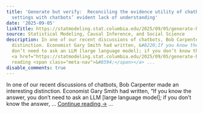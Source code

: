 ```yaml
---
title: 'Generate but verify:  Reconciling the evidence utility of chatbots in many
  settings with chatbots’ evident lack of understanding'
date: '2025-09-05'
linkTitle: https://statmodeling.stat.columbia.edu/2025/09/05/generate-but-verify-reconciling-the-evidence-utility-of-chatbots-in-many-settings-with-chatbots-evident-lack-of-understanding/
source: Statistical Modeling, Causal Inference, and Social Science
description: In one of our recent discussions of chatbots, Bob Carpenter made an interesting
  distinction. Economist Gary Smith had written, &#8220;If you know the answer, you
  don’t need to ask an LLM [large language model]; if you don’t know the answer, &#8230;
  <a href="https://statmodeling.stat.columbia.edu/2025/09/05/generate-but-verify-reconciling-the-evidence-utility-of-chatbots-in-many-settings-with-chatbots-evident-lack-of-understanding/">Continue
  reading <span class="meta-nav">&#8594;</span></a> ...
disable_comments: true
---
```

In one of our recent discussions of chatbots, Bob Carpenter made an interesting distinction. Economist Gary Smith had written, &#8220;If you know the answer, you don’t need to ask an LLM [large language model]; if you don’t know the answer, &#8230; <a href="https://statmodeling.stat.columbia.edu/2025/09/05/generate-but-verify-reconciling-the-evidence-utility-of-chatbots-in-many-settings-with-chatbots-evident-lack-of-understanding/">Continue reading <span class="meta-nav">&#8594;</span></a> ...